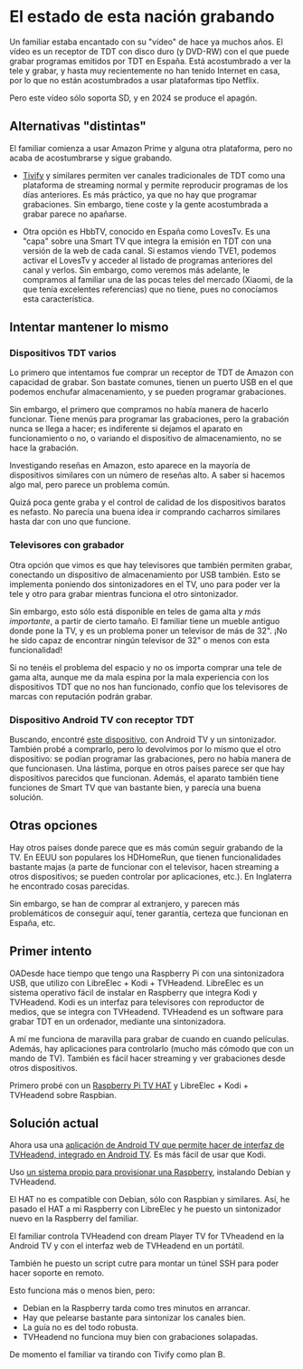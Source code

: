 # El estado de esta nación grabando

Un familiar estaba encantado con su "vídeo" de hace ya muchos años.
El vídeo es un receptor de TDT con disco duro (y DVD-RW) con el que puede grabar programas emitidos por TDT en España.
Está acostumbrado a ver la tele y grabar, y hasta muy recientemente no han tenido Internet en casa, por lo que no están acostumbrados a usar plataformas tipo Netflix.

Pero este vídeo sólo soporta SD, y en 2024 se produce el apagón.

## Alternativas "distintas"

El familiar comienza a usar Amazon Prime y alguna otra plataforma, pero no acaba de acostumbrarse y sigue grabando.

* [Tivify](https://www.tivify.tv/) y similares permiten ver canales tradicionales de TDT como una plataforma de streaming normal y permite reproducir programas de los días anteriores.
  Es más práctico, ya que no hay que programar grabaciones.
  Sin embargo, tiene coste y la gente acostumbrada a grabar parece no apañarse.

* Otra opción es HbbTV, conocido en España como LovesTv.
  Es una "capa" sobre una Smart TV que integra la emisión en TDT con una versión de la web de cada canal.
  Si estamos viendo TVE1, podemos activar el LovesTv y acceder al listado de programas anteriores del canal y verlos.
  Sin embargo, como veremos más adelante, le compramos al familiar una de las pocas teles del mercado (Xiaomi, de la que tenía excelentes referencias) que no tiene, pues no conocíamos esta característica.

## Intentar mantener lo mismo

### Dispositivos TDT varios

Lo primero que intentamos fue comprar un receptor de TDT de Amazon con capacidad de grabar.
Son bastate comunes, tienen un puerto USB en el que podemos enchufar almacenamiento, y se pueden programar grabaciones.

Sin embargo, el primero que compramos no había manera de hacerlo funcionar.
Tiene menús para programar las grabaciones, pero la grabación nunca se llega a hacer; es indiferente si dejamos el aparato en funcionamiento o no, o variando el dispositivo de almacenamiento, no se hace la grabación.

Investigando reseñas en Amazon, esto aparece en la mayoría de dispositivos similares con un número de reseñas alto.
A saber si hacemos algo mal, pero parece un problema común.

Quizá poca gente graba y el control de calidad de los dispositivos baratos es nefasto.
No parecía una buena idea ir comprando cacharros similares hasta dar con uno que funcione.

### Televisores con grabador

Otra opción que vimos es que hay televisores que también permiten grabar, conectando un dispositivo de almacenamiento por USB también.
Esto se implementa poniendo dos sintonizadores en el TV, uno para poder ver la tele y otro para grabar mientras funciona el otro sintonizador.

Sin embargo, esto sólo está disponible en teles de gama alta *y más importante*, a partir de cierto tamaño.
El familiar tiene un mueble antiguo donde pone la TV, y es un problema poner un televisor de más de 32".
¡No he sido capaz de encontrar ningún televisor de 32" o menos con esta funcionalidad!

Si no tenéis el problema del espacio y no os importa comprar una tele de gama alta, aunque me da mala espina por la mala experiencia con los dispositivos TDT que no nos han funcionado, confío que los televisores de marcas con reputación podrán grabar.

### Dispositivo Android TV con receptor TDT

Buscando, encontré [este dispositivo](https://weareyouin.com/es-es/p/you-box-tdt), con Android TV y un sintonizador.
También probé a comprarlo, pero lo devolvimos por lo mismo que el otro dispositivo: se podían programar las grabaciones, pero no había manera de que funcionasen.
Una lástima, porque en otros países parece ser que hay dispositivos parecidos que funcionan.
Además, el aparato también tiene funciones de Smart TV que van bastante bien, y parecía una buena solución.

## Otras opciones

Hay otros países donde parece que es más común seguir grabando de la TV.
En EEUU son populares los HDHomeRun, que tienen funcionalidades bastante majas (a parte de funcionar con el televisor, hacen streaming a otros dispositivos; se pueden controlar por aplicaciones, etc.).
En Inglaterra he encontrado cosas parecidas.

Sin embargo, se han de comprar al extranjero, y parecen más problemáticos de conseguir aquí, tener garantía, certeza que funcionan en España, etc.

## Primer intento

OADesde hace tiempo que tengo una Raspberry Pi con una sintonizadora USB, que utilizo con LibreElec + Kodi + TVHeadend.
LibreElec es un sistema operativo fácil de instalar en Raspberry que integra Kodi y TVHeadend.
Kodi es un interfaz para televisores con reproductor de medios, que se integra con TVHeadend.
TVHeadend es un software para grabar TDT en un ordenador, mediante una sintonizadora.

A mí me funciona de maravilla para grabar de cuando en cuando películas.
Además, hay aplicaciones para controlarlo (mucho más cómodo que con un mando de TV).
También es fácil hacer streaming y ver grabaciones desde otros dispositivos.

Primero probé con un [Raspberry Pi TV HAT](https://www.raspberrypi.com/products/raspberry-pi-tv-hat/) y LibreElec + Kodi + TVHeadend sobre Raspbian.

## Solución actual

Ahora usa una [aplicación de Android TV que permite hacer de interfaz de TVHeadend, integrado en Android TV](https://dreamepg.de/index.php/en/apps/tvheadend/playertv).
Es más fácil de usar que Kodi.

Uso [un sistema propio para provisionar una Raspberry](https://github.com/alexpdp7/raspberry-pi-headless-provision), instalando Debian y TVHeadend.

El HAT no es compatible con Debian, sólo con Raspbian y similares.
Así, he pasado el HAT a mi Raspberry con LibreElec y he puesto un sintonizador nuevo en la Raspberry del familiar.

El familiar controla TVHeadend con dream Player TV for TVheadend en la Android TV y con el interfaz web de TVHeadend en un portátil.

También he puesto un script cutre para montar un túnel SSH para poder hacer soporte en remoto.

Esto funciona más o menos bien, pero:

* Debian en la Raspberry tarda como tres minutos en arrancar.
* Hay que pelearse bastante para sintonizar los canales bien.
* La guía no es del todo robusta.
* TVHeadend no funciona muy bien con grabaciones solapadas.

De momento el familiar va tirando con Tivify como plan B.
